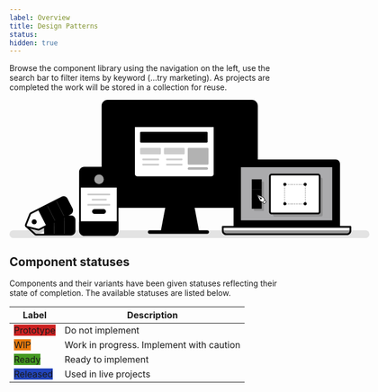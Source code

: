 ```yaml
---
label: Overview
title: Design Patterns
status: 
hidden: true
---
```


Browse the component library using the navigation on the left, use the search bar to filter items by keyword (...try marketing). As projects are completed the work will be stored in a collection for reuse.

<svg width="832px" height="320px" style="max-width: 640px" viewBox="0 0 832 320" version="1.1" xmlns="http://www.w3.org/2000/svg" xmlns:xlink="http://www.w3.org/1999/xlink">
    <g id="graphic">
        <rect id="Rectangle" fill-opacity="0.1" fill="var(--color-contrast-higher)"  x="0" y="302" width="832" height="18" rx="9"></rect>
        <rect id="Rectangle" fill="var(--color-contrast-higher)"  x="320" y="302" width="141" height="8" rx="4"></rect>
        <rect id="Rectangle" fill="var(--color-contrast-low)"  x="215" y="2" width="356" height="246" rx="12"></rect>
        <rect id="Rectangle" fill="var(--color-primary-lighter)"  transform="translate(393.315000, 115.831500) rotate(90) translate(-393.315000, -115.831500) " x="302.4835" y="-40.4835" width="181.663" height="312.63"></rect>
        <path d="M521.643762,140 L560,140 L560,248 L508,248 L508,153.617279 C508.001652,146.098124 514.108882,140.002749 521.643762,140 Z" id="Path" fill="#848484"  opacity="0.4" style="mix-blend-mode: multiply;"></path>
        <path d="M240.060041,157 L215,157 L215,232.014519 C215,241.394726 222.954076,249 232.193079,249 L261,249 L261,178.606738 C261.003958,166.909873 251.580829,157 240.060041,157 Z" id="Path" fill="#848484"  opacity="0.4" style="mix-blend-mode: multiply;"></path>
        <path d="M559.990453,250 L227.009547,250 C219.275717,249.991747 213.008273,243.739628 213,236.024708 L213,13.9752917 C213.008273,6.26037219 219.275717,0.00825272895 227.009547,0 L559.990453,0 C567.724283,0.00825272895 573.991727,6.26037219 574,13.9752917 L574,236.024708 C573.991727,243.739628 567.724283,249.991747 559.990453,250 L559.990453,250 Z M227.006974,4 C221.48279,4.00605132 217.006067,8.47149862 217,13.9817688 L217,236.018231 C217.006067,241.528501 221.48279,245.993949 227.006974,246 L559.993026,246 C565.51721,245.993949 569.993933,241.528501 570,236.018231 L570,13.9817688 C569.993933,8.47149862 565.51721,4.00605132 559.993026,4 L227.006974,4 Z" id="Shape" fill="var(--color-contrast-higher)" ></path>
        <path d="M549.998042,209 L238.001958,209 C236.896307,209 236,208.102915 236,206.996305 L236,25.003695 C236,23.8970848 236.896307,23 238.001958,23 L549.998042,23 C551.103693,23 552,23.8970848 552,25.003695 L552,206.996305 C552,208.102915 551.103693,209 549.998042,209 Z M240,205 L548,205 L548,27 L240,27 L240,205 Z" id="Shape" fill="var(--color-contrast-higher)" ></path>
        <rect id="Rectangle" fill="#848484"  opacity="0.32" style="mix-blend-mode: multiply;" x="310" y="61" width="186" height="137" rx="7.045"></rect>
        <rect id="Rectangle" fill="var(--color-contrast-low)"  x="302" y="55" width="186" height="137" rx="7.045"></rect>
        <path d="M480.94976,194 L309.05024,194 C304.054444,193.993922 300.006065,189.936346 300,184.929203 L300,62.0707971 C300.006065,57.0636541 304.054444,53.0060783 309.05024,53 L480.94976,53 C485.945556,53.0060783 489.993935,57.0636541 490,62.0707971 L490,184.929203 C489.993935,189.936346 485.945556,193.993922 480.94976,194 Z M309.048051,57 C306.261461,57.0033162 304.003308,59.2669118 304,62.0602187 L304,184.939781 C304.003308,187.733088 306.261461,189.996684 309.048051,190 L480.951949,190 C483.738767,189.997235 485.997242,187.733317 486,184.939781 L486,62.0612217 C485.997242,59.267686 483.738767,57.0037675 480.951949,57 L309.048051,57 Z" id="Shape" fill="var(--color-contrast-higher)" ></path>
        <polygon id="Path" fill="var(--color-contrast-medium)"  points="436 303 352 303 362.401672 248 425.598328 248"></polygon>
        <polygon id="Path" fill="#848484"  opacity="0.32" style="mix-blend-mode: multiply;" points="428 264 425.158173 249 361.841827 249 359 264"></polygon>
        <path d="M435.991916,305 L352.006078,305 C351.408837,305 350.842683,304.734249 350.46158,304.275254 C350.080478,303.816258 349.92405,303.211653 350.034838,302.625861 L360.433754,247.631156 C360.612658,246.685199 361.440548,246 362.404993,246 L425.595007,246 C426.559074,246.00062 427.386409,246.685569 427.565243,247.631156 L437.965162,302.625861 C438.07595,303.211653 437.919522,303.816258 437.53842,304.275254 C437.157317,304.734249 436.591163,305 435.993922,305 L435.991916,305 Z M354,301 L433,301 L423.375086,250 L363.623913,250 L354,301 Z" id="Shape" fill="var(--color-contrast-higher)" ></path>
        <circle id="Oval" fill="var(--color-contrast-higher)"  cx="393" cy="223" r="6"></circle>
        <rect id="Rectangle" fill="#FFFFFF"  x="288" y="42" width="186" height="137" rx="7.045"></rect>
        <path d="M295.354508,42 L467.123786,42 C470.921414,42 474,45.0586387 474,48.8316607 L474,63 L288,63 L288,49.3058606 C288,45.2707844 291.293116,42 295.354508,42 Z" id="Path" fill="var(--color-contrast-low)" ></path>
        <circle id="Oval" fill="var(--color-contrast-higher)"  cx="306.5" cy="52.5" r="3.5"></circle>
        <circle id="Oval" fill="var(--color-contrast-higher)"  cx="317.5" cy="52.5" r="3.5"></circle>
        <circle id="Oval" fill="var(--color-contrast-higher)"  cx="327.5" cy="52.5" r="3.5"></circle>
        <rect id="Rectangle" fill="var(--color-primary-dark)"  x="302" y="74" width="156" height="25" rx="2"></rect>
        <rect id="Rectangle" fill="var(--color-contrast-higher)"  opacity="0.2" x="302" y="111" width="48" height="15" rx="2"></rect>
        <path d="M466.94976,181 L295.05024,181 C290.054216,180.994473 286.005514,176.936459 286,171.928945 L286,49.0710552 C286.005514,44.0635409 290.054216,40.0055271 295.05024,40 L466.94976,40 C471.945784,40.0055271 475.994486,44.0635409 476,49.0710552 L476,171.928945 C475.994486,176.936459 471.945784,180.994473 466.94976,181 Z M295.048051,44 C292.261233,44.0027645 290.002758,46.266683 290,49.0602187 L290,171.939781 C290.002758,174.733317 292.261233,176.997235 295.048051,177 L466.951949,177 C469.738767,176.997235 471.997242,174.733317 472,171.939781 L472,49.0652338 C471.997242,46.2716981 469.738767,44.0077796 466.951949,44.0050151 L295.048051,44 Z" id="Shape" fill="var(--color-contrast-higher)" ></path>
        <path d="M344.010509,140 L308.989491,140 C307.890726,140 307,139.104569 307,138 C307,136.895431 307.890726,136 308.989491,136 L344.010509,136 C345.109274,136 346,136.895431 346,138 C346,139.104569 345.109274,140 344.010509,140 Z" id="Path" fill="var(--color-contrast-higher)"  opacity="0.2"></path>
        <path d="M344.010509,152 L308.989491,152 C307.890726,152 307,151.104569 307,150 C307,148.895431 307.890726,148 308.989491,148 L344.010509,148 C345.109274,148 346,148.895431 346,150 C346,151.104569 345.109274,152 344.010509,152 Z" id="Path" fill="var(--color-contrast-higher)"  opacity="0.2"></path>
        <rect id="Rectangle" fill="var(--color-contrast-higher)"  opacity="0.2" x="357" y="111" width="48" height="15" rx="2"></rect>
        <path d="M397.989418,140 L364.010582,140 C362.900168,140 362,139.104569 362,138 C362,136.895431 362.900168,136 364.010582,136 L397.989418,136 C399.099832,136 400,136.895431 400,138 C400,139.104569 399.099832,140 397.989418,140 Z" id="Path" fill="var(--color-contrast-higher)"  opacity="0.2"></path>
        <path d="M397.989418,152 L364.010582,152 C362.900168,152 362,151.104569 362,150 C362,148.895431 362.900168,148 364.010582,148 L397.989418,148 C399.099832,148 400,148.895431 400,150 C400,151.104569 399.099832,152 397.989418,152 Z" id="Path" fill="var(--color-contrast-higher)"  opacity="0.2"></path>
        <rect id="Rectangle" fill="var(--color-contrast-higher)"  opacity="0.3" x="412" y="111" width="48" height="39" rx="2"></rect>
        <path d="M456.263785,161.999465 L414.841297,161.999465 C413.832624,162.019912 412.892331,161.452731 412.382427,160.516286 C411.872524,159.579841 411.872524,158.420159 412.382427,157.483714 C412.892331,156.547269 413.832624,155.980088 414.841297,156.000535 L456.263785,156.000535 C457.783223,156.031335 459,157.365178 459,159 C459,160.634822 457.783223,161.968665 456.263785,161.999465 Z" id="Path" fill="var(--color-contrast-higher)"  opacity="0.3"></path>
        <rect id="Rectangle" fill="#FFFFFF"  x="163" y="157" width="87" height="155" rx="10"></rect>
        <path d="M172.811197,157 L241.630026,157 C247.357204,157 252,161.58083 252,167.23157 L252,203 L163,203 L163,166.681241 C163,164.113707 164.033293,161.651243 165.873279,159.83563 C167.713264,158.020017 170.208932,157 172.811197,157 L172.811197,157 Z" id="Path" fill="var(--color-primary-dark)" ></path>
        <path d="M240.040871,314 L172.959129,314 C166.357244,313.992831 161.00714,308.621301 161,301.992977 L161,167.007023 C161.007688,160.378927 166.357472,155.007719 172.959129,155 L240.040871,155 C246.642756,155.007169 251.99286,160.378699 252,167.007023 L252,301.992977 C251.99286,308.621301 246.642756,313.992831 240.040871,314 Z M172.970136,159 C168.5704,159.004963 165.004941,162.585987 165,167.00493 L165,301.99507 C165.004941,306.414013 168.5704,309.995037 172.970136,310 L240.029864,310 C244.429827,309.995587 247.995607,306.414242 248,301.99507 L248,167.00493 C247.995059,162.585987 244.4296,159.004963 240.029864,159 L172.970136,159 Z" id="Shape" fill="var(--color-contrast-higher)" ></path>
        <path d="M163.003986,283 L250,283 L250,302.966185 C250,308.507708 245.587624,313 240.144683,313 L173.314654,313 C167.618028,313 163,308.298331 163,302.498529 L163,283 L163.003986,283 Z" id="Path" fill="var(--color-contrast-low)" ></path>
        <path d="M240.351809,315 L173.30993,315 C166.514531,314.992187 161.007689,309.396246 161,302.4909 L161,283.025437 C161,281.906819 161.892381,281 162.993188,281 L250.006812,281 C251.107619,281 252,281.906819 252,283.025437 L252,303.160307 C251.992316,309.694766 246.782224,314.990514 240.351809,315 Z M165,285 L165,302.508544 C165.005485,307.194338 168.725385,310.992158 173.317236,311 L240.336346,311 C244.566656,310.995518 247.995058,307.497433 248,303.180581 L248,285 L165,285 Z" id="Shape" fill="var(--color-contrast-higher)" ></path>
        <circle id="Oval" fill="var(--color-contrast-higher)"  cx="207" cy="297" r="5"></circle>
        <path d="M231.010809,221 L181.989191,221 C180.890591,221 180,220.104569 180,219 C180,217.895431 180.890591,217 181.989191,217 L231.010809,217 C232.109409,217 233,217.895431 233,219 C233,220.104569 232.109409,221 231.010809,221 Z" id="Path" fill="var(--color-contrast-higher)"  opacity="0.2"></path>
        <path d="M222.998971,233 L192.001029,233 C190.895891,233 190,232.104569 190,231 C190,229.895431 190.895891,229 192.001029,229 L222.998971,229 C224.104109,229 225,229.895431 225,231 C225,232.104569 224.104109,233 222.998971,233 Z" id="Path" fill="var(--color-contrast-higher)"  opacity="0.2"></path>
        <path d="M231.010809,245 L181.989191,245 C180.890591,245 180,244.104569 180,243 C180,241.895431 180.890591,241 181.989191,241 L231.010809,241 C232.109409,241 233,241.895431 233,243 C233,244.104569 232.109409,245 231.010809,245 Z" id="Path" fill="var(--color-contrast-higher)"  opacity="0.2"></path>
        <circle id="Oval" fill="#FFFFFF"  opacity="0.62" cx="207" cy="184" r="11"></circle>
        <path d="M223,258.5 C223,261.537566 220.508387,264 217.434826,264 L196.565174,264 C193.491613,264 191,261.537566 191,258.5 L191,258.5 C191,257.041309 191.586329,255.642363 192.630002,254.610913 C193.673675,253.579463 195.089198,253 196.565174,253 L217.434826,253 C218.910802,253 220.326325,253.579463 221.369998,254.610913 C222.413671,255.642363 223,257.041309 223,258.5 Z" id="Path" fill="var(--color-primary)" ></path>
        <path d="M526.81496,140 L753.44081,140 C757.615635,140 761,143.376424 761,147.541453 L761,293 L519,293 L519,147.796623 C519,143.490895 522.499105,140 526.81496,140 Z" id="Path" fill="var(--color-contrast-low)" ></path>
        <path d="M762.001771,296 L519.998229,296 C518.894638,296 518,295.104569 518,294 L518,148 C518.006057,142.479666 522.475699,138.006062 527.991146,138 L754.008854,138 C759.524073,138.006612 763.993394,142.479894 764,148 L764,294 C764,295.104569 763.105362,296 762.001771,296 L762.001771,296 Z M522,292 L760,292 L760,148 C759.996146,144.687891 757.314569,142.003857 754.005491,142 L527.994509,142 C524.685203,142.003307 522.003304,144.687662 522,148 L522,292 Z" id="Shape" fill="var(--color-contrast-higher)" ></path>
        <rect id="Rectangle" fill="#f1f1f4"  opacity="0.71" transform="translate(641.075000, 216.730500) rotate(90) translate(-641.075000, -216.730500) " x="577" y="109" width="128.15" height="215.461"></rect>
        <rect id="Rectangle" fill="#848484"  opacity="0.32" style="mix-blend-mode: multiply;" x="565" y="189" width="23" height="68" rx="1.963"></rect>
        <rect id="Rectangle" fill="#848484"  opacity="0.32" style="mix-blend-mode: multiply;" x="609" y="180" width="115" height="90" rx="4"></rect>
        <path d="M748.002736,283 L532.997264,283 C531.894206,283 531,282.105171 531,281.001343 L531,153.998657 C531,152.894829 531.894206,152 532.997264,152 L748.002736,152 C749.105794,152 750,152.894829 750,153.998657 L750,281.001343 C750,282.105171 749.105794,283 748.002736,283 Z M535,279 L746,279 L746,156 L535,156 L535,279 Z" id="Shape" fill="var(--color-contrast-higher)" ></path>
        <path d="M493,294 L788,294 L788,303.190192 C788,307.50343 784.419322,311 780.002332,311 L500.997668,311 C496.580678,311 493,307.50343 493,303.190192 L493,294 Z" id="Path" fill="#FFFFFF" ></path>
        <path d="M504.062863,312 L776.937137,312 C782.416508,312 786.980815,307.713706 788,302 L493,302 C494.020186,307.713706 498.583492,312 504.062863,312 Z" id="Path" fill="var(--color-contrast-low)"  opacity="0.4"></path>
        <path d="M780.002875,313 L500.997125,313 C495.478834,312.992977 491.00716,308.606493 491,303.193331 L491,293.961334 C491,292.878119 491.895173,292 492.999425,292 L788.000575,292 C789.104827,292 790,292.878119 790,293.961334 L790,303.193331 C789.99339,308.606717 785.521394,312.993516 780.002875,313 Z M495,296 L495,303.18518 C495.003856,306.395067 497.687096,308.996262 500.998227,309 L780.001773,309 C783.312904,308.996262 785.996144,306.395067 786,303.18518 L786,296 L495,296 Z" id="Shape" fill="var(--color-contrast-higher)" ></path>
        <rect id="Rectangle" fill="var(--color-warning)"  x="560" y="184" width="23" height="23"></rect>
        <rect id="Rectangle" fill="var(--color-primary)"  x="560" y="207" width="23" height="23"></rect>
        <rect id="Rectangle" fill="var(--color-primary-dark)"  x="560" y="229" width="23" height="23"></rect>
        <rect id="Rectangle" fill="#FFFFFF"  x="602" y="173" width="115" height="90" rx="4"></rect>
        <path d="M713.023954,265 L605.976046,265 C602.677159,264.996148 600.003842,262.315736 600,259.008095 L600,176.991905 C600.003842,173.684264 602.677159,171.003852 605.976046,171 L713.023954,171 C716.322841,171.003852 718.996158,173.684264 719,176.991905 L719,259.008095 C718.996706,262.315964 716.323068,264.996697 713.023954,265 Z M605.991442,175 C604.891599,175 604,175.89411 604,176.997051 L604,259.002949 C604,260.10589 604.891599,261 605.991442,261 L713.008558,261 C714.108401,261 715,260.10589 715,259.002949 L715,176.997051 C715,175.89411 714.108401,175 713.008558,175 L605.991442,175 Z" id="Shape" fill="var(--color-contrast-higher)" ></path>
        <g id="Group" opacity="0.3" transform="translate(634, 194)" fill="var(--color-contrast-higher)" >
            <path d="M49.8,48 L48,48 L48,45.6 L48.6,45.6 L48.6,45 L51,45 L51,46.8 C51,47.4627417 50.4627417,48 49.8,48 Z" id="Path"></path>
            <path d="M46,48 L43,48 L43,46 L46,46 L46,48 Z M41,48 L38,48 L38,46 L41,46 L41,48 Z M37,48 L34,48 L34,46 L37,46 L37,48 Z M32,48 L29,48 L29,46 L32,46 L32,48 Z M27,48 L24,48 L24,46 L27,46 L27,48 Z M22,48 L19,48 L19,46 L22,46 L22,48 Z M18,48 L15,48 L15,46 L18,46 L18,48 Z M12.9989503,48 L10,48 L10,46 L13,46 L12.9989503,48 Z M8,48 L5,48 L5,46 L8,46 L8,48 Z" id="Shape"></path>
            <path d="M4,48 L2.2,48 C1.5372583,48 1,47.4627417 1,46.8 L1,45 L3.4,45 L3.4,45.6 L4,45.6 L4,48 Z" id="Path"></path>
            <path d="M3,43 L1,43 L1,40 L3,40 L3,43 Z M3,38 L1,38 L1,35 L3,35 L3,38 Z M3,33 L1,33 L1,30 L3,30 L3,33 Z M3,28 L1,28 L1,25 L3,25 L3,28 Z M3,23 L1,23 L1,20 L3,20 L3,23 Z M3,18 L1,18 L1,15 L3,15 L3,18 Z M3,13 L1,13 L1,10 L3,10 L3,13 Z M3,8 L1,8 L1,5 L3,5 L3,8 Z" id="Shape"></path>
            <path d="M3.4,4 L1,4 L1,2.2 C1,1.5372583 1.5372583,1 2.2,1 L4,1 L4,3.4 L3.4,3.4 L3.4,4 Z" id="Path"></path>
            <path d="M46,3 L43,3 L43,1 L46,1 L46,3 Z M41,3 L38,3 L38,1 L41,1 L41,3 Z M37,3 L34,3 L34,1 L37,1 L37,3 Z M32,3 L29,3 L29,1 L32,1 L32,3 Z M27,3 L24,3 L24,1 L27,1 L27,3 Z M22,3 L19,3 L19,1 L22,1 L22,3 Z M18,3 L15,3 L15,1 L18,1 L18,3 Z M12.9989499,3 L10,3 L10,1 L13,1 L12.9989499,3 Z M8,3 L5,3 L5,1 L8,1 L8,3 Z" id="Shape"></path>
            <path d="M51,4 L48.6,4 L48.6,3.4 L48,3.4 L48,1 L49.8,1 C50.4627417,1 51,1.5372583 51,2.2 L51,4 Z" id="Path"></path>
            <path d="M51,43 L49,43 L49,40 L51,40 L51,43 Z M51,38 L49,38 L49,35 L51,35 L51,38 Z M51,33 L49,33 L49,30 L51,30 L51,33 Z M51,28 L49,28 L49,25 L51,25 L51,28 Z M51,23 L49,23 L49,20 L51,20 L51,23 Z M51,18 L49,18 L49,15 L51,15 L51,18 Z M51,13 L49,13 L49,10 L51,10 L51,13 Z M51,8 L49,8 L49,5 L51,5 L51,8 Z" id="Shape"></path>
        </g>
        <rect id="Rectangle" fill="var(--color-contrast-low)"  x="633" y="192" width="7" height="7" rx="3.5"></rect>
        <rect id="Rectangle" fill="var(--color-contrast-low)"  x="633" y="237" width="7" height="7" rx="3.5"></rect>
        <rect id="Rectangle" fill="var(--color-contrast-low)"  x="680" y="192" width="7" height="7" rx="3.5"></rect>
        <rect id="Rectangle" fill="var(--color-contrast-low)"  x="680" y="237" width="7" height="7" rx="3.5"></rect>
        <polygon id="Path" fill="#FFFFFF"  points="571 218 578.122978 233.38726 585.155971 237 590 232.156724 586.386441 225.123357"></polygon>
        <path d="M585.648697,237.999941 C585.568232,237.999941 585.488891,237.980984 585.417276,237.944291 L578.388751,234.331095 C578.288388,234.28026 578.208229,234.196886 578.161373,234.094595 L571.046949,218.718048 C570.957692,218.525657 570.998055,218.297997 571.148009,218.148026 C571.297964,217.998054 571.525599,217.957688 571.717968,218.046954 L587.095836,225.167223 C587.197915,225.21487 587.281147,225.295265 587.332309,225.395638 L590.944092,232.425956 C591.044438,232.621193 591.007277,232.85889 590.85213,233.014174 L586.010482,237.855351 C585.914051,237.949954 585.783761,238.002003 585.648697,237.999941 Z M579.343535,233.700694 L585.762388,237 L590,232.764123 L586.699895,226.342914 L573,220 L579.343535,233.700694 Z" id="Shape" fill="var(--color-contrast-higher)" ></path>
        <circle id="Oval" fill="var(--color-contrast-higher)"  cx="581" cy="228" r="2"></circle>
        <path d="M579.493622,227 C579.358937,227.00024 579.22968,226.946931 579.134323,226.851815 L571.142457,218.860031 C570.950134,218.660907 570.952885,218.344389 571.148639,218.148637 C571.344393,217.952885 571.660914,217.950135 571.86004,218.142456 L579.851906,226.13424 C579.996573,226.279357 580.039773,226.497237 579.961418,226.686573 C579.883064,226.875909 579.698532,226.999546 579.493622,227 Z" id="Path" fill="var(--color-contrast-higher)" ></path>
        <rect id="Rectangle" fill="#FFFFFF"  transform="translate(589.850196, 236.434974) rotate(-45) translate(-589.850196, -236.434974) " x="586.850196" y="233.989974" width="6" height="4.89"></rect>
        <path d="M588.836567,241 C588.707952,241.000228 588.584521,240.949314 588.493462,240.858471 L585.141888,237.506394 C584.952704,237.317125 584.952704,237.01032 585.141888,236.821051 L589.820328,232.141909 C590.009569,231.952697 590.316328,231.952697 590.505569,232.141909 L593.858112,235.493016 C594.047296,235.682285 594.047296,235.98909 593.858112,236.178359 L589.178702,240.858471 C589.087881,240.949077 588.964846,241 588.836567,241 Z M586,237.197351 L588.802649,240 L593,235.80163 L590.197351,233 L586,237.197351 Z" id="Shape" fill="var(--color-contrast-higher)" ></path>
        <path d="M142.193,269.413805 L61.563,269.413805 C60.6045674,269.406065 59.6761735,269.748124 58.952,270.376 L39.5,287.423 C38.6420957,288.173629 38.1499952,289.258069 38.1499952,290.398 C38.1499952,291.537931 38.6420957,292.622371 39.5,293.373 L58.957,310.682 C59.6565668,311.385402 60.5803501,311.821643 61.568,311.915 L142.198,311.915 C146.763,311.915 150.549,307.707 150.549,303.142 L150.549,277.642 C150.509393,273.064259 146.770807,269.382942 142.193,269.413805 Z M59.45,295.349 C56.7112199,295.349 54.491,293.12878 54.491,290.39 C54.491,287.65122 56.7112199,285.431 59.45,285.431 C62.1887801,285.431 64.409,287.65122 64.409,290.39 C64.4084479,293.128551 62.1885514,295.348448 59.45,295.349 L59.45,295.349 Z" id="Shape" fill="#FFFFFF" ></path>
        <rect id="Rectangle" fill="var(--color-warning-lighter)"  x="80.082" y="269.414" width="23.487" height="42.501"></rect>
        <rect id="Rectangle" fill="var(--color-warning-light)"  x="103.569" y="269.414" width="23.487" height="42.501"></rect>
        <path d="M127.057,269.414 L140.468,269.414 C146.033373,269.414 150.545,273.925627 150.545,279.491 L150.545,301.462 C150.545,307.235585 145.864585,311.916 140.091,311.916 L127.057,311.916 L127.057,269.416 L127.057,269.414 Z" id="Path" fill="var(--color-warning)" ></path>
        <path d="M144.41,271.493 C144.006825,271.436808 143.600056,271.410403 143.193,271.413677 L62.563,271.413677 C61.6045674,271.406065 60.6761735,271.748124 59.952,272.376 L40.5,289.423 C39.6420957,290.173629 39.1499952,291.258069 39.1499952,292.398 C39.1499952,293.537931 39.6420957,294.622371 40.5,295.373 L52.652,306.024 L62.4090002,312 L71.526,308.731 L143.344,272.1 C143.713,271.908 144.068,271.712 144.41,271.493 Z M60.45,297.349 C57.7112199,297.349 55.491,295.12878 55.491,292.39 C55.491,289.65122 57.7112199,287.431 60.45,287.431 C63.1887801,287.431 65.409,289.65122 65.409,292.39 C65.4084479,295.128551 63.1885514,297.348448 60.45,297.349 Z" id="Shape" fill="#848484"  opacity="0.4" style="mix-blend-mode: multiply;"></path>
        <path d="M142.193,313.915 L61.562,313.915 C60.0843861,313.840126 58.685933,313.224366 57.633,312.185 L38.166,294.867 C36.8795503,293.735281 36.1431092,292.104135 36.1450203,290.390736 C36.1469389,288.677336 36.887024,287.047841 38.176,285.919 L57.634,268.872 C58.7229194,267.925266 60.1190853,267.407035 61.562,267.41387 L142.193,267.41387 C147.871861,267.385727 152.502168,271.959223 152.544,277.638 L152.544,303.138 C152.544,308.881 147.707,313.915 142.193,313.915 Z M61.562,271.414814 C61.0895422,271.40847 60.630784,271.573709 60.271,271.88 L40.812,288.928 C40.3879332,289.299226 40.1447049,289.835403 40.1447049,290.399 C40.1447049,290.962597 40.3879332,291.498774 40.812,291.87 L60.28,309.189 C60.6248416,309.553791 61.0709943,309.806994 61.561,309.916 L142.192,309.916 C145.516,309.916 148.543,306.689 148.543,303.144 L148.543,277.644 C148.501257,274.174357 145.661778,271.391659 142.192,271.42 L61.562,271.414814 Z M59.45,297.35 C56.6348518,297.350404 54.0966764,295.654911 53.0190855,293.05417 C51.9414947,290.453428 52.5367159,287.459644 54.5271832,285.46889 C56.5176506,283.478137 59.5113491,282.882486 62.1122457,283.959703 C64.7131422,285.03692 66.409,287.574852 66.409,290.39 C66.4045925,294.231684 63.2916838,297.345041 59.45,297.35 L59.45,297.35 Z M59.45,287.431 C58.2526098,287.430596 57.1729163,288.151628 56.7145081,289.257795 C56.2560999,290.363962 56.5092814,291.637353 57.3559641,292.484036 C58.2026468,293.330719 59.4760381,293.5839 60.582205,293.125492 C61.6883719,292.667084 62.4094045,291.58739 62.4090002,290.39 C62.4067966,288.756703 61.083297,287.433203 59.45,287.431 Z" id="Shape" fill="var(--color-contrast-higher)" ></path>
        <path d="M121.361,225.961 L49.539,262.605 C48.6833508,263.041266 48.0155263,263.773776 47.66,264.666 L38.08,288.7 C37.6590795,289.7589 37.7148265,290.94782 38.2329834,291.962688 C38.7511402,292.977555 39.6814573,293.71995 40.786,294 L65.871,300.352 C66.8018179,300.587805 67.7866125,300.477278 68.642,300.041 L140.465,263.397 C142.417744,262.400804 143.894731,260.669637 144.570998,258.584385 C145.247266,256.499133 145.067409,254.230635 144.071,252.278 L132.48,229.567 C130.40513,225.501053 125.427222,223.886669 121.361,225.961 L121.361,225.961 Z" id="Path" fill="#FFFFFF" ></path>
        <rect id="Rectangle" fill="var(--color-primary)"  transform="translate(106.898815, 256.933734) rotate(-27.031000) translate(-106.898815, -256.933734) " x="95.1568152" y="235.916234" width="23.484" height="42.035"></rect>
        <circle id="Oval" fill="var(--color-contrast-higher)"  cx="57.208" cy="282.287" r="5.792"></circle>
        <rect id="Rectangle" fill="var(--color-primary-light)"  transform="translate(85.980576, 267.606934) rotate(-27.031000) translate(-85.980576, -267.606934) " x="74.238576" y="246.589434" width="23.484" height="42.035"></rect>
        <path d="M116.075164,225.243489 L129.559164,225.243489 C135.082011,225.243489 139.559164,229.720641 139.559164,235.243489 L139.559164,257.278489 C139.559164,262.801336 135.082011,267.278489 129.559164,267.278489 L116.075164,267.278489 L116.075164,225.243489 Z" id="Path" fill="var(--color-primary-dark)"  transform="translate(127.817164, 246.260989) rotate(-27.031000) translate(-127.817164, -246.260989) "></path>
        <path d="M66.843,302.481001 C66.3500819,302.481001 65.8590484,302.420158 65.381,302.3 L40.3,295.947 C38.6360576,295.52567 37.2345483,294.40741 36.4543115,292.878536 C35.6740747,291.349663 35.5908696,289.558626 36.226,287.964 L45.806,263.926 C46.3411517,262.583989 47.3458656,261.482251 48.633,260.826 L120.456,224.182 L120.456,224.182 C122.881006,222.944629 125.698235,222.721269 128.287926,223.561058 C130.877617,224.400846 133.027635,226.234991 134.265,228.66 L145.856,251.378 C148.432031,256.42842 146.426869,262.61089 141.377,265.188 L69.552,301.83 C68.713261,302.258375 67.7848003,302.481001 66.843,302.481001 L66.843,302.481001 Z M122.271,227.742 L50.448,264.387 C50.0244772,264.603158 49.6937007,264.965556 49.517,265.407 L39.938,289.444 C39.728886,289.968521 39.7561497,290.557747 40.012806,291.060717 C40.2694624,291.563686 40.7305727,291.931528 41.278,292.07 L66.362,298.422 C66.8226355,298.537415 67.309449,298.482733 67.733,298.268 L139.556,261.623 C142.638073,260.049939 143.861971,256.27663 142.29,253.194 L130.7,230.477 C129.945148,228.99661 128.633083,227.876755 127.052493,227.363832 C125.471903,226.850909 123.752285,226.986942 122.272,227.742 L122.271,227.742 Z" id="Shape" fill="var(--color-contrast-higher)" ></path>
    </g>
</svg>

## Component statuses

Components and their variants have been given statuses reflecting their state of completion. The available statuses are listed below.

<table class="row-table row-table--expanded@xs" aria-label="Table Example"">
  <head class="row-table__header">
    <tr class='row-table__row'>
      <th class="row-table__cell row-table__cell--th text-left">Label</th>
      <th class="row-table__cell row-table__cell--th text-left">Description</th>
    </tr>
  </thead>
  <tbody>
    <tr class='row-table__row'>
      <td class="row-table__cell">
        <div class="Status Status--tag">
          <label class="Status-label" style="background-color: #cc2222; border-color: #cc2222;">Prototype</label>
        </div>
      </td>
      <td class="row-table__cell">Do not implement</td>
    </tr>
    <tr class='row-table__row'>
      <td class="row-table__cell">
        <div class="Status Status--tag">
          <label class="Status-label" style="background-color: #e97a0c; border-color: #e97a0c;">WIP</label>
        </div>
      </td>
      <td class="row-table__cell">Work in progress. Implement with caution</td>
    </tr>
    <tr class='row-table__row'>
      <td class="row-table__cell">
        <div class="Status Status--tag">
          <label class="Status-label" style="background-color: #449922; border-color: #449922;">Ready</label>
        </div>
      </td>
      <td class="row-table__cell">Ready to implement</td>
    </tr>
    <tr>
      <td class="row-table__cell">
        <div class="Status Status--tag">
          <label class="Status-label" style="background-color: #2244bb; border-color: #2244bb;">Released</label>
        </div>
      </td>
      <td class="row-table__cell">Used in live projects</td>
    </tr>
  </tbody>
</table>
